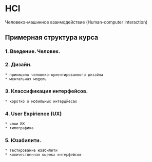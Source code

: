 # HCI
Человеко-машинное взаимодействие (Human-computer interaction)

## Примерная структура курса

### 1. Введение. Человек.

### 2. Дизайн.
    * приниципы человеко-ориентированного дизайна
    * ментальная модель
    
### 3. Классификация интерфейсов. 
    * коротко о мобильных интерфйесах

### 4. User Expirience (UX)
    * слои ИХ
    * типографика
    
### 5. Юзабилити.
    * тестирование юзабилити
    * количественная оценка интерфейсов
